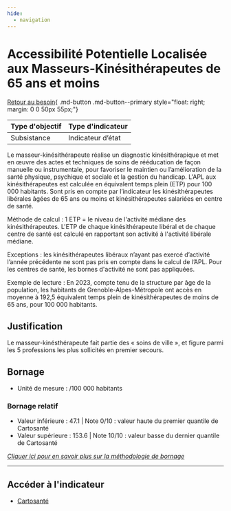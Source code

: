 ```yaml
---
hide:
  - navigation
---
```


# Accessibilité Potentielle Localisée aux Masseurs-Kinésithérapeutes de 65 ans et moins 

[Retour au besoin](https://konsilion.github.io/diag360/pages/besoins/bv4){ .md-button .md-button--primary style="float: right; margin: 0 0 50px 55px;"}

|Type d'objectif|Type d'indicateur|
|--|--|
|Subsistance|Indicateur d’état|

Le  masseur-kinésithérapeute réalise un diagnostic kinésithérapique et met en œuvre des actes et techniques de soins de rééducation de façon manuelle ou instrumentale, pour favoriser le maintien ou l’amélioration de la santé physique, psychique et sociale et la gestion du handicap. 
L'APL aux kinésithérapeutes est calculée en équivalent temps plein (ETP) pour 100 000 habitants. Sont pris en compte par l’indicateur les kinésithérapeutes libérales âgées de 65 ans ou moins et kinésithérapeutes salariées en centre de santé. 

Méthode  de  calcul  :  1  ETP  =  le  niveau  de  l'activité  médiane  des  kinésithérapeutes. L'ETP  de chaque kinésithérapeute libéral et de chaque centre de santé est calculé en rapportant son activité à l'activité libérale médiane. 

Exceptions  :  les  kinésithérapeutes  libéraux  n’ayant  pas  exercé  d’activité  l’année précédente  ne  sont  pas  pris  en  compte  dans  le  calcul  de  l’APL.  Pour  les  centres  de santé, les bornes d'activité ne sont pas appliquées.

Exemple  de  lecture  :  En 2023, compte tenu de la structure par âge de la population, les habitants de Grenoble-Alpes-Métropole ont accès en moyenne à 192,5 équivalent temps plein de kinésithérapeutes de moins de 65 ans, pour 100 000 habitants. 

## Justification

Le  masseur-kinésthérapeute  fait  partie  des  «  soins  de  ville  »,  et  figure  parmi  les  5 professions les plus sollicités en premier secours.

## Bornage

* Unité de mesure : /100 000 habitants

### Bornage relatif

* Valeur inférieure : 47.1 | Note 0/10 : valeur haute du premier quantile de Cartosanté
* Valeur supérieure : 153.6 | Note 10/10 : valeur basse du dernier quantile de Cartosanté
  
*[Cliquer ici pour en savoir plus sur la méthodologie de bornage](https://konsilion.github.io/diag360/pages/indicateurs/methode_bornage)*

---

## Accéder à l'indicateur

- [Cartosanté](https://cartosante.atlasante.fr/#c=indicator&i=apl_kine.apl_65&s=2023&t=A01&view=map9)

